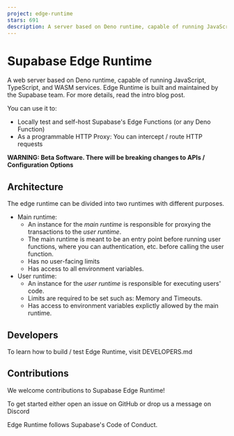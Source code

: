 ```yaml
---
project: edge-runtime
stars: 691
description: A server based on Deno runtime, capable of running JavaScript, TypeScript, and WASM services.
---
```


Supabase Edge Runtime
=====================

A web server based on Deno runtime, capable of running JavaScript, TypeScript, and WASM services. Edge Runtime is built and maintained by the Supabase team. For more details, read the intro blog post.

You can use it to:

-   Locally test and self-host Supabase's Edge Functions (or any Deno Function)
-   As a programmable HTTP Proxy: You can intercept / route HTTP requests

**WARNING: Beta Software. There will be breaking changes to APIs / Configuration Options**

Architecture
------------

The edge runtime can be divided into two runtimes with different purposes.

-   Main runtime:
    -   An instance for the _main runtime_ is responsible for proxying the transactions to the _user runtime_.
    -   The main runtime is meant to be an entry point before running user functions, where you can authentication, etc. before calling the user function.
    -   Has no user-facing limits
    -   Has access to all environment variables.
-   User runtime:
    -   An instance for the _user runtime_ is responsible for executing users' code.
    -   Limits are required to be set such as: Memory and Timeouts.
    -   Has access to environment variables explictly allowed by the main runtime.

Developers
----------

To learn how to build / test Edge Runtime, visit DEVELOPERS.md

Contributions
-------------

We welcome contributions to Supabase Edge Runtime!

To get started either open an issue on GitHub or drop us a message on Discord

Edge Runtime follows Supabase's Code of Conduct.
